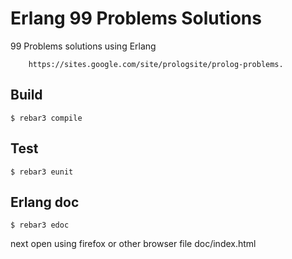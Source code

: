 # Erlang 99 Problems Solutions

99 Problems solutions using Erlang
```
    https://sites.google.com/site/prologsite/prolog-problems.
```

Build
-----

    $ rebar3 compile

Test
-----

    $ rebar3 eunit

Erlang doc
-----

    $ rebar3 edoc

next open using firefox or other browser file doc/index.html
